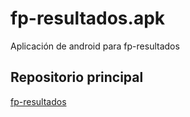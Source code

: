 # fp-resultados.apk
Aplicación de android para fp-resultados

## Repositorio principal
[fp-resultados](https://github.com/jamj2000/fp-resultados)
